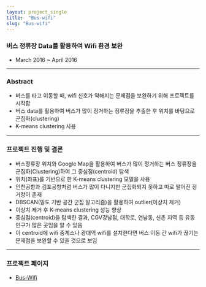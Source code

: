 ```yaml
---
layout: project_single
title:  "Bus-wifi"
slug: "Bus-wifi"
---
```


### 버스 정류장 Data를 활용하여 Wifi 환경 보완
* March 2016 ~ April 2016

---
### Abstract
- 버스를 타고 이동할 때, wifi 신호가 약해지는 문제점을 보완하기 위해 프로젝트를 시작함
- 버스 data를 활용하여 버스가 많이 정거하는 정류장을 추출한 후 위치를 바탕으로 군집화(clustering)
- K-means clustering 사용

---
### 프로젝트 진행 및 결론
- 버스정류장 위치와 Google Map을 활용하여 버스가 많이 정거하는 버스 정류장을 군집화(Clustering)하여 그 중심점(centroid) 탐색
- 위치(좌표)를 기반으로 한 K-means clustering 모델을 사용
- 인천공항과 김포공항처럼 버스가 많이 다니지만 군집화되지 못하고 따로 떨어진 정거장이 존재
- DBSCAN(밀도 기반 공간 군집 알고리즘)을 활용하여 outlier(이상치 제거)
- 이상치 제거 후 K-means clustering 성능 향상
- 중심점(centroid)을 탐색한 결과, CGV강남점, 대학로, 연남동, 신촌 지역 등 유동인구가 많은 곳임을 알 수 있음
- 이 centroid에 wifi 중계소나 광대역 wifi를 설치한다면 버스 이동 간 wifi가 끊기는 문제점을 보완할 수 있을 것으로 보임

---
### 프로젝트 페이지
- [Bus-Wifi](https://github.com/namyoungkim/Bus-wifi/blob/master/Bus_Final/Bus.ipynb)
